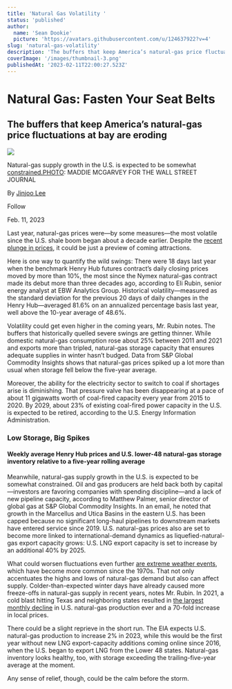 ```yaml
---
title: 'Natural Gas Volatility '
status: 'published'
author:
  name: 'Sean Dookie'
  picture: 'https://avatars.githubusercontent.com/u/124637922?v=4'
slug: 'natural-gas-volatility'
description: 'The buffers that keep America’s natural-gas price fluctuations at bay are eroding'
coverImage: '/images/thumbnail-3.png'
publishedAt: '2023-02-11T22:00:27.523Z'
---
```


# Natural Gas: Fasten Your Seat Belts

## The buffers that keep America’s natural-gas price fluctuations at bay are eroding

![](https://images.wsj.net/im-720080?width=860&height=573)

Natural-gas supply growth in the U.S. is expected to be somewhat [constrained.PHOTO](http://constrained.PHOTO): MADDIE MCGARVEY FOR THE WALL STREET JOURNAL

By [Jinjoo Lee](https://www.wsj.com/news/author/jinjoo-lee)

Follow

Feb. 11, 2023

Last year, natural-gas prices were—by some measures—the most volatile since the U.S. shale boom began about a decade earlier. Despite the [recent plunge in prices](https://www.wsj.com/articles/natural-gas-prices-plunge-as-unseasonably-warm-weather-is-forecast-11672808996?mod=article_inline), it could be just a preview of coming attractions.

Here is one way to quantify the wild swings: There were 18 days last year when the benchmark Henry Hub futures contract’s daily closing prices moved by more than 10%, the most since the Nymex natural-gas contract made its debut more than three decades ago, according to Eli Rubin, senior energy analyst at EBW Analytics Group. Historical volatility—measured as the standard deviation for the previous 20 days of daily changes in the Henry Hub—averaged 81.6% on an annualized percentage basis last year, well above the 10-year average of 48.6%.

Volatility could get even higher in the coming years, Mr. Rubin notes. The buffers that historically quelled severe swings are getting thinner. While domestic natural-gas consumption rose about 25% between 2011 and 2021 and exports more than tripled, natural-gas storage capacity that ensures adequate supplies in winter hasn’t budged. Data from S&P Global Commodity Insights shows that natural-gas prices spiked up a lot more than usual when storage fell below the five-year average.

Moreover, the ability for the electricity sector to switch to coal if shortages arise is diminishing. That pressure valve has been disappearing at a pace of about 11 gigawatts worth of coal-fired capacity every year from 2015 to 2020. By 2029, about 23% of existing coal-fired power capacity in the U.S. is expected to be retired, according to the U.S. Energy Information Administration.

### **Low Storage, Big Spikes**

#### Weekly average Henry Hub prices and U.S. lower-48 natural-gas storage inventory relative to a five-year rolling average

Meanwhile, natural-gas supply growth in the U.S. is expected to be somewhat constrained. Oil and gas producers are held back both by capital—investors are favoring companies with spending discipline—and a lack of new pipeline capacity, according to Matthew Palmer, senior director of global gas at S&P Global Commodity Insights. In an email, he noted that growth in the Marcellus and Utica Basins in the eastern U.S. has been capped because no significant long-haul pipelines to downstream markets have entered service since 2019. U.S. natural-gas prices also are set to become more linked to international-demand dynamics as liquefied-natural-gas export capacity grows: U.S. LNG export capacity is set to increase by an additional 40% by 2025.

What could worsen fluctuations even further [are extreme weather events](https://www.epa.gov/climate-indicators/weather-climate), which have become more common since the 1970s. That not only accentuates the highs and lows of natural-gas demand but also can affect supply. Colder-than-expected winter days have already caused more freeze-offs in natural-gas supply in recent years, notes Mr. Rubin. In 2021, a cold blast hitting Texas and neighboring states resulted in [the largest monthly decline](https://www.eia.gov/todayinenergy/detail.php?id=47896) in U.S. natural-gas production ever and a 70-fold increase in local prices.

There could be a slight reprieve in the short run. The EIA expects U.S. natural-gas production to increase 2% in 2023, while this would be the first year without new LNG export-capacity additions coming online since 2016, when the U.S. began to export LNG from the Lower 48 states. Natural-gas inventory looks healthy, too, with storage exceeding the trailing-five-year average at the moment.

Any sense of relief, though, could be the calm before the storm.

